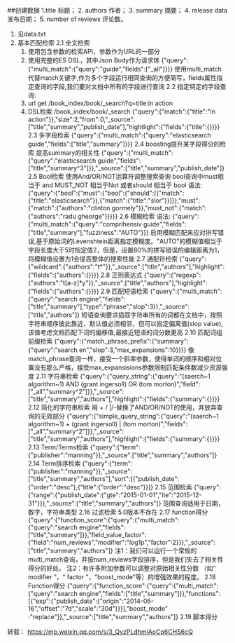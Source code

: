 ##创建数据 
1.title 标题； 2. authors 作者； 3. summary 摘要； 4. release data 发布日期； 5. number of reviews 评论数。
1. 见data.txt
2. 基本匹配检索
  2.1 全文检索
     1. 使用包含参数的检索API，参数作为URL的一部分
     2. 使用完整的ES DSL，其中Json Body作为请求体
      {"query":{"multi_match":{"query":"guide","fields":["_all"]}}}
      使用multi_match代替match关键字,作为多个字段运行相同查询的方便简写，fields属性指定查询的字段,我们要对文档中所有的字段进行查询
  2.2 指定特定的字段查询:
     1. url
        get /book_index/book/_search?q=title:in action
     2. DSL检索
        /book_index/book/_search
        {"query":{"match":{"title":"in action"}},"size":2,"from":0,"_source":["title","summary","publish_date"],"hightlight":{"fields":{"title":{}}}}
  2.3 多字段检索
  {"query":{"multi_match":{"query":"elasticsearch guide","fields":["title","summary"]}}}
  2.4 boosting提升某字段得分的检索
  提高summary的相关性
  {"query":{"multi_match":{"query":"elasticsearch guide","fields":["title","summary^3"]}},"_source":["title","summary","publish_date"]}
  2.5 Bool检索
  使用And/OR/NOT运算符调整搜索查询
  bool查询中must相当于 and MUST_NOT 相当于Not 或者should 相当于 bool
  语法:
  {"query":{"bool":{"must":{"bool":{"should":[{"match":{"title":"elasticsearch"}},{"match":{"title":"slor"}}]}},"must":{"match":{"authors":"clinton gormely"}},"must_not":{"match":{"authors":"radu gheorge"}}}}}
  2.6 模糊检索
  语法:
  {"query":{"multi_match":{"query":"comprihensiv guide","fields":["title","summary"],"fuzziness":"AUTO"}}}
  启用模糊匹配来应对拼写错误,基于原始词的Levenshtein距离指定模糊度。"AUTO"的模糊值相当于字段长度大于5时指定值2，但是，设置80%的拼写错误的编辑距离为1，将模糊值设置为1会提高整体的搜索性能
  2.7 通配符检索
  {"query":{"wildcard":{"authors":"t*"}},"_source":["title","authors"],"highlight":{"fields":{"authors":{}}}}
  2.8 正则表达式
  {"query":{"regexp":{"authors":"t[a-z]*y"}},"_source":["title","authors"],"highlight":{"fields":{"authors":{}}}}
  2.9 匹配短语检索
  {"query":{"multi_match":{"query":"search engine","fields":["title","summary"],"type":"phrase","slop":3}},"_source":["title","authors"]}
  短语查询要求插叙字符串所有的词都在文档中，按照字符串顺序彼此靠近，默认值必须相邻，但可以指定偏离值(slop value),该值考虑文档匹配下词的偏移值,最接近短语的词分数更高
  2.10 匹配词组前缀检索
  {"query":{"match_phrase_prefix":{"summary":{"query":"search en","slop":3,"max_expansions":10}}}}
  像match_phrase查询一样，接受一个斜率参数，使得单词的顺序和相对位置没有那么严格，接受max_expansisions参数限制匹配条件数减少资源强度
  2.11 字符串检索
  {"query":{"query_string":{"query":"(saerch~1 algorithm~1) AND (grant ingersoll)  OR (tom morton)","field":["_all","summary^2"]}},"_source":["title","summary","authors"],"highlight":{"fields":{"summary":{}}}}
  2.12 简化的字符串检索
  用 + / |/-替换了AND/OR/NOT的使用，并放弃查询的无效部分
  {"query":{"simple_query_string":{"query":"(saerch~1 algorithm~1) + (grant ingersoll)  | (tom morton)","fields":["_all","summary^2"]}},"_source":["title","summary","authors"],"highlight":{"fields":{"summary":{}}}}
  2.13 Term/Terms检索
  {"query":{"term":{"publisher":"manning"}},"_source":["title","summary","authors"]}
  2.14 Term排序检索
  {"query":{"term":{"publisher":"manning"}},"_source":["title","summary","authors"],"sort":[{"publish_date":{"order":"desc"},{"title":{"order":"desc"}}]}
  2.15 范围检索
  {"query":{"range":{"publish_date":{"gte":"2015-01-01","lte":"2015-12-31"}}},"_source":["title","summary","authors"]}
  范围查询适用于日期，数字，字符串类型
  2.16 过滤检索  5.0版本不存在
  2.17 function得分
  {"query":{"function_score":{"query":{"multi_match":{"query":"search engine","fields":["title","summary"]}},"field_value_factor":{"field":"num_reviews","modifier":"log1p","factor":2}}},"_source":["title","summary","authors"]}
  注1：我们可以运行一个常规的multi_match查询，并按num_reviews字段排序，但是我们失去了相关性得分的好处。
  注2：有许多附加参数可以调整对原始相关性分数 
  （如“ modifier ”，“ factor ”，“boost_mode”等）的增强效果的程度。
  2.18 Function得分
  {"query":{"function_score":{"query":{"multi_match":{"query":"search engine","fields":["title","summary"]}},"functions":[{"exp":{"publish_date":{"origin":"2014-06-16","offset":"7d","scale":"30d"}}}],"boost_mode" :"replace"}},"_source":["title","summary","authors"]}
  2.19 脚本得分
  
  转载：
  https://mp.weixin.qq.com/s/3_QyzPLdhmiAoCp6CHS6cQ